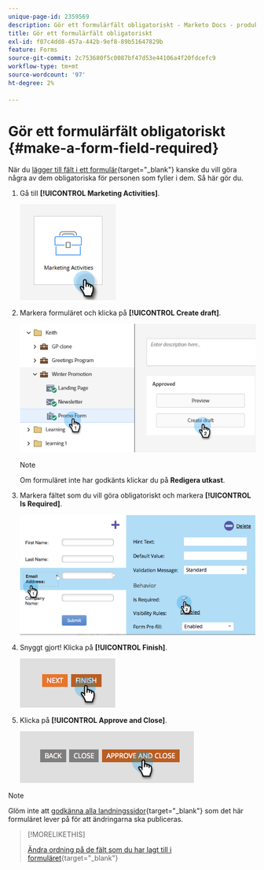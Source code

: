 ```yaml
---
unique-page-id: 2359569
description: Gör ett formulärfält obligatoriskt - Marketo Docs - produktdokumentation
title: Gör ett formulärfält obligatoriskt
exl-id: f07c4dd8-457a-442b-9ef8-89b51647829b
feature: Forms
source-git-commit: 2c753680f5c0087bf47d53e44106a4f20fdcefc9
workflow-type: tm+mt
source-wordcount: '97'
ht-degree: 2%

---
```


# Gör ett formulärfält obligatoriskt {#make-a-form-field-required}

När du [lägger till fält i ett formulär](/help/marketo/product-docs/demand-generation/forms/creating-a-form/add-a-field-to-a-form.md){target="_blank"} kanske du vill göra några av dem obligatoriska för personen som fyller i dem. Så här gör du.

1. Gå till **[!UICONTROL Marketing Activities]**.

   ![](assets/make-a-form-field-required-1.png)

1. Markera formuläret och klicka på **[!UICONTROL Create draft]**.

   ![](assets/make-a-form-field-required-2.png)

   >[!NOTE]
   >
   >Om formuläret inte har godkänts klickar du på **Redigera utkast**.

1. Markera fältet som du vill göra obligatoriskt och markera **[!UICONTROL Is Required]**.

   ![](assets/make-a-form-field-required-3.png)

1. Snyggt gjort! Klicka på **[!UICONTROL Finish]**.

   ![](assets/make-a-form-field-required-4.png)

1. Klicka på **[!UICONTROL Approve and Close]**.

   ![](assets/make-a-form-field-required-5.png)

>[!NOTE]
>
>Glöm inte att [godkänna alla landningssidor](/help/marketo/product-docs/demand-generation/landing-pages/understanding-landing-pages/approve-unapprove-or-delete-a-landing-page.md){target="_blank"} som det här formuläret lever på för att ändringarna ska publiceras.

>[!MORELIKETHIS]
>
>[Ändra ordning på de fält som du har lagt till i formuläret](/help/marketo/product-docs/demand-generation/forms/form-fields/reorder-fields-in-a-form.md){target="_blank"}
